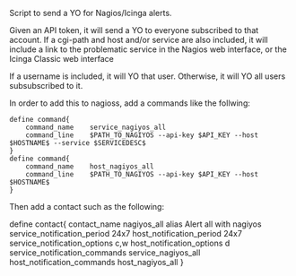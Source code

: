 Script to send a YO for Nagios/Icinga alerts. 

Given an API token, it will send a YO to everyone subscribed to that
account. If a cgi-path and host and/or service are also included, it
will include a link to the problematic service in the Nagios web
interface, or the Icinga Classic web interface

If a username is included, it will YO that user. Otherwise, it will YO
all users subsubscribed to it.

In order to add this to nagioss, add a commands like the follwing:

```
define command{
	command_name	service_nagiyos_all
	command_line    $PATH_TO_NAGIYOS --api-key $API_KEY --host $HOSTNAME$ --service $SERVICEDESC$
}
define command{
	command_name	host_nagiyos_all
	command_line    $PATH_TO_NAGIYOS --api-key $API_KEY --host $HOSTNAME$
}

```
Then add a contact such as the following:

define contact{
        contact_name                    nagiyos_all
        alias                           Alert all with nagiyos
        service_notification_period     24x7
        host_notification_period        24x7
        service_notification_options    c,w
        host_notification_options       d
        service_notification_commands   service_nagiyos_all
        host_notification_commands      host_nagiyos_all
}
```
